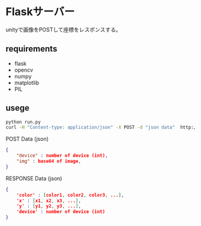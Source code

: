 # Flaskサーバー

unityで画像をPOSTして座標をレスポンスする。

## requirements

- flask
- opencv
- numpy
- matplotlib
- PIL

## usege

```bash
python run.py
curl -H "Content-type: application/json" -X POST -d "json data"  http://localhost:5000/
```

POST Data (json)

```json
{
    "device" : number of device (int),
    "img" : base64 of image,
}
```

RESPONSE Data (json)

```json
{
    'color' : [color1, color2, color3, ...],
    'x' : [x1, x2, x3, ...], 
    'y' : [y1, y2, y3, ...],
    'device' : number of device (int)
}
```



